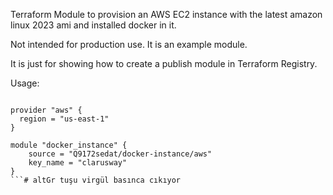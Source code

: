 Terraform Module to provision an AWS EC2 instance with the latest amazon linux 2023 ami and installed docker in it.

Not intended for production use. It is an example module.

It is just for showing how to create a publish module in Terraform Registry.

Usage:

```hcl

provider "aws" {
  region = "us-east-1"
}

module "docker_instance" {
    source = "Q9172sedat/docker-instance/aws"
    key_name = "clarusway"
}
```# altGr tuşu virgül basınca cıkıyor